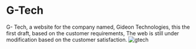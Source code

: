 # G-Tech
G- Tech, a website for the company named, Gideon Technologies, this the first draft, based on the customer requirements, The web is still under modification based on the customer satisfaction.
![gtech](https://user-images.githubusercontent.com/56033401/153876001-4a10abab-ca63-4a25-a943-1ff6b014b361.JPG)
